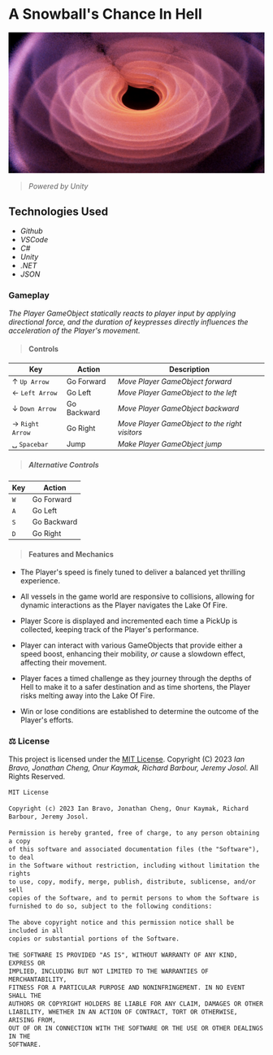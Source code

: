 # A Snowball's Chance In Hell

<html>
<img src="GitAssets/Unity.jpg">
</html>

> _Powered by Unity_

## Technologies Used

* _Github_
* _VSCode_
* _C#_
* _Unity_
* _.NET_
* _JSON_

### Gameplay

_The Player GameObject statically reacts to player input by applying directional force, and the duration of keypresses directly influences the acceleration of the Player's movement._

> #### Controls

| Key  | Action        |   Description |
| ----------- | ----------- |  -----------  |
|   ↑	`Up Arrow`     | Go Forward     | _Move Player GameObject forward_  |
|   ←  `Left Arrow`     | Go Left      | _Move Player GameObject to the left_ |
|   ↓	 `Down Arrow` | Go Backward      | _Move Player GameObject backward_ |
|   →	  `Right Arrow` | Go Right      | _Move Player GameObject to the right visitors_ |
|  ␣  `Spacebar`  | Jump      |  _Make Player GameObject jump_ |

> ##### Alternative Controls

| Key | Action       |
| --- | ------------ |
| `W`   | Go Forward   |
| `A`   | Go Left      |
| `S`   | Go Backward  |
| `D`   | Go Right     |

> #### Features and Mechanics

* The Player's speed is finely tuned to deliver a balanced yet thrilling experience.

* All vessels in the game world are responsive to collisions, allowing for dynamic interactions as the Player navigates the Lake Of Fire.

* Player Score is displayed and incremented each time a PickUp is collected, keeping track of the Player's performance.

* Player can interact with various GameObjects that provide either a speed boost, enhancing their mobility, _or_ cause a slowdown effect, affecting their movement.

* Player faces a timed challenge as they journey through the depths of Hell to make it to a safer destination and as time shortens, the Player risks melting away into the Lake Of Fire.

* Win or lose conditions are established to determine the outcome of the Player's efforts.

### ⚖️ License

This project is licensed under the [MIT License](https://opensource.org/licenses/MIT). Copyright (C) 2023 _Ian Bravo, Jonathan Cheng, Onur Kaymak, Richard Barbour, Jeremy Josol_. All Rights Reserved.

```
MIT License

Copyright (c) 2023 Ian Bravo, Jonathan Cheng, Onur Kaymak, Richard Barbour, Jeremy Josol.

Permission is hereby granted, free of charge, to any person obtaining a copy
of this software and associated documentation files (the "Software"), to deal
in the Software without restriction, including without limitation the rights
to use, copy, modify, merge, publish, distribute, sublicense, and/or sell
copies of the Software, and to permit persons to whom the Software is
furnished to do so, subject to the following conditions:

The above copyright notice and this permission notice shall be included in all
copies or substantial portions of the Software.

THE SOFTWARE IS PROVIDED "AS IS", WITHOUT WARRANTY OF ANY KIND, EXPRESS OR
IMPLIED, INCLUDING BUT NOT LIMITED TO THE WARRANTIES OF MERCHANTABILITY,
FITNESS FOR A PARTICULAR PURPOSE AND NONINFRINGEMENT. IN NO EVENT SHALL THE
AUTHORS OR COPYRIGHT HOLDERS BE LIABLE FOR ANY CLAIM, DAMAGES OR OTHER
LIABILITY, WHETHER IN AN ACTION OF CONTRACT, TORT OR OTHERWISE, ARISING FROM,
OUT OF OR IN CONNECTION WITH THE SOFTWARE OR THE USE OR OTHER DEALINGS IN THE
SOFTWARE.
```